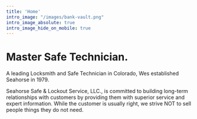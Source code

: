 ```yaml
---
title: 'Home'
intro_image: "/images/bank-vault.png"
intro_image_absolute: true
intro_image_hide_on_mobile: true
---
```


# Master Safe Technician.

A leading Locksmith and Safe Technician in Colorado, Wes established Seahorse in 1979.

Seahorse Safe & Lockout Service, LLC., is committed to building long-term relationships with customers by providing them with superior service and expert information. While the customer is usually right, we strive NOT to sell people things they do not need.
